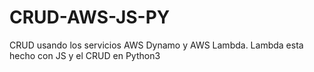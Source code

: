 # CRUD-AWS-JS-PY
CRUD usando los servicios AWS Dynamo y AWS Lambda. Lambda esta hecho con JS y el CRUD en Python3

